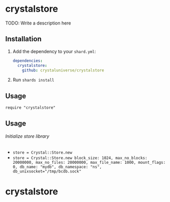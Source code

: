 # crystalstore

TODO: Write a description here

## Installation

1. Add the dependency to your `shard.yml`:

   ```yaml
   dependencies:
     crystalstore:
       github: crystaluniverse/crystalstore
   ```

2. Run `shards install`

## Usage

```crystal
require "crystalstore"
```

## Usage

###### Initialize store library

- `store = Crystal::Store.new`
- `store = Crystal::Store.new block_size: 1024, max_no_blocks: 20000000, max_no_files: 20000000, max_file_name: 1000, mount_flags: 0, db_name: "mydb", db_namespace: "ns", db_unixsocket="/tmp/bcdb.sock"`

# crystalstore
